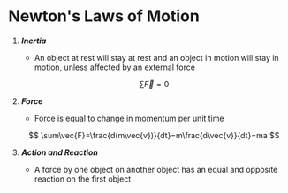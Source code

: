 # Newton's Laws of Motion
1. ***Inertia***
	- An object at rest will stay at rest and an object in motion will stay in motion, unless affected by an external force
	
	$$
	\sum\vec{F}=0
	$$
	
2. ***Force***
	- Force is equal to change in momentum per unit time
	
	$$
	\sum\vec{F}=\frac{d(m\vec{v})}{dt}=m\frac{d\vec{v}}{dt}=ma
	$$
	
3. ***Action and Reaction***
	- A force by one object on another object has an equal and opposite reaction on the first object